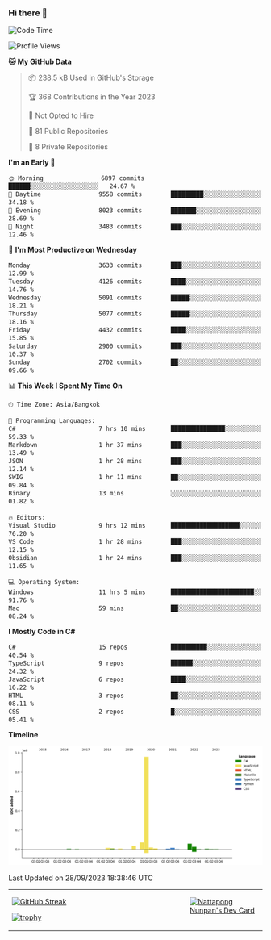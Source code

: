 ### Hi there 👋

<!--START_SECTION:waka-->
![Code Time](http://img.shields.io/badge/Code%20Time-741%20hrs%2035%20mins-blue)

![Profile Views](http://img.shields.io/badge/Profile%20Views-0-blue)

**🐱 My GitHub Data** 

> 📦 238.5 kB Used in GitHub's Storage 
 > 
> 🏆 368 Contributions in the Year 2023
 > 
> 🚫 Not Opted to Hire
 > 
> 📜 81 Public Repositories 
 > 
> 🔑 8 Private Repositories 
 > 
**I'm an Early 🐤** 

```text
🌞 Morning                6897 commits        ██████░░░░░░░░░░░░░░░░░░░   24.67 % 
🌆 Daytime                9558 commits        █████████░░░░░░░░░░░░░░░░   34.18 % 
🌃 Evening                8023 commits        ███████░░░░░░░░░░░░░░░░░░   28.69 % 
🌙 Night                  3483 commits        ███░░░░░░░░░░░░░░░░░░░░░░   12.46 % 
```
📅 **I'm Most Productive on Wednesday** 

```text
Monday                   3633 commits        ███░░░░░░░░░░░░░░░░░░░░░░   12.99 % 
Tuesday                  4126 commits        ████░░░░░░░░░░░░░░░░░░░░░   14.76 % 
Wednesday                5091 commits        █████░░░░░░░░░░░░░░░░░░░░   18.21 % 
Thursday                 5077 commits        █████░░░░░░░░░░░░░░░░░░░░   18.16 % 
Friday                   4432 commits        ████░░░░░░░░░░░░░░░░░░░░░   15.85 % 
Saturday                 2900 commits        ███░░░░░░░░░░░░░░░░░░░░░░   10.37 % 
Sunday                   2702 commits        ██░░░░░░░░░░░░░░░░░░░░░░░   09.66 % 
```


📊 **This Week I Spent My Time On** 

```text
🕑︎ Time Zone: Asia/Bangkok

💬 Programming Languages: 
C#                       7 hrs 10 mins       ███████████████░░░░░░░░░░   59.33 % 
Markdown                 1 hr 37 mins        ███░░░░░░░░░░░░░░░░░░░░░░   13.49 % 
JSON                     1 hr 28 mins        ███░░░░░░░░░░░░░░░░░░░░░░   12.14 % 
SWIG                     1 hr 11 mins        ██░░░░░░░░░░░░░░░░░░░░░░░   09.84 % 
Binary                   13 mins             ░░░░░░░░░░░░░░░░░░░░░░░░░   01.82 % 

🔥 Editors: 
Visual Studio            9 hrs 12 mins       ███████████████████░░░░░░   76.20 % 
VS Code                  1 hr 28 mins        ███░░░░░░░░░░░░░░░░░░░░░░   12.15 % 
Obsidian                 1 hr 24 mins        ███░░░░░░░░░░░░░░░░░░░░░░   11.65 % 

💻 Operating System: 
Windows                  11 hrs 5 mins       ███████████████████████░░   91.76 % 
Mac                      59 mins             ██░░░░░░░░░░░░░░░░░░░░░░░   08.24 % 
```

**I Mostly Code in C#** 

```text
C#                       15 repos            ██████████░░░░░░░░░░░░░░░   40.54 % 
TypeScript               9 repos             ██████░░░░░░░░░░░░░░░░░░░   24.32 % 
JavaScript               6 repos             ████░░░░░░░░░░░░░░░░░░░░░   16.22 % 
HTML                     3 repos             ██░░░░░░░░░░░░░░░░░░░░░░░   08.11 % 
CSS                      2 repos             █░░░░░░░░░░░░░░░░░░░░░░░░   05.41 % 
```



**Timeline**

![Lines of Code chart](https://raw.githubusercontent.com/aixasz/aixasz/main/assets/bar_graph.png)


 Last Updated on 28/09/2023 18:38:46 UTC
<!--END_SECTION:waka-->

<table>
<tr>
<td width="70%" valign="top">
 
 [![GitHub Streak](http://github-readme-streak-stats.herokuapp.com?user=aixasz&theme=github-dark&hide_border=true&date_format=%5BY%20%5DM%20j)](https://git.io/streak-stats)

 [![trophy](https://github-profile-trophy.vercel.app/?username=aixasz&theme=onedark)](https://github.com/ryo-ma/github-profile-trophy)
 </td>
<td width="30%" valign="top">
 
<a href="https://app.daily.dev/aixasz"><img src="https://api.daily.dev/devcards/403207936e6547c9a85ea449e9f3abe8.png?r=re8" alt="Nattapong Nunpan's Dev Card"/></a>

 </td>
</tr>
</table>
 

